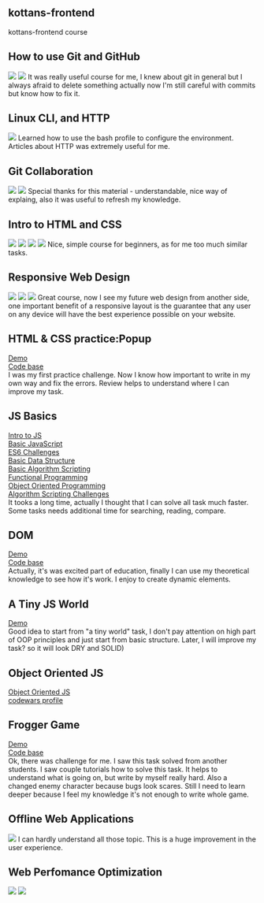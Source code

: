 ## kottans-frontend

kottans-frontend course
## How to use Git and GitHub

<img src="task_git_basics/how-to-use-git.png">
<img src="task_git_basics/git_branching.png" >
It was really useful course for me, I knew about git in general but I always afraid to delete something actually now I'm still careful with commits but know how to fix it.

## Linux CLI, and HTTP
<img src="task_linux_cli/Command Line.png">
Learned how to use the bash profile to configure the environment. Articles about HTTP was extremely useful for me.

## Git Collaboration 
<img src="task_git_collaboration/git_collaboration.png">
<img src="task_git_collaboration/version_control_with_git.png">
Special thanks for this material - understandable, nice way of explaing, also it was useful to refresh my knowledge.

## Intro to HTML and CSS
<img src="task_html_css_intro/intro_css.png">
<img src="task_html_css_intro/intro_html.png">
<img src="task_html_css_intro/intro_html_and_css.png">
<img src="task_html_css_intro/intro_html_css.png">
Nice, simple course for beginners, as for me too much similar tasks.

## Responsive Web Design
<img src="task_responsive_web_design/responsive_web.png">
<img src="task_responsive_web_design/grid_garden.png">
<img src="task_responsive_web_design/frogg_flex.png">
Great course, now I see my future web design from another side, one important benefit of a responsive layout is the guarantee that any user on any device will have the best experience possible on your website.


## HTML & CSS practice:Popup
[Demo](https://dashakim.github.io)  
[Code base](https://github.com/dashakim/kottans-frontend/tree/master/task_html_css_popup)  
I was my first practice challenge. Now I know how important to write in my own way and fix the errors. Review helps to understand where I can improve my task.

## JS Basics
[Intro to JS](task_js_basics/intro_to_js.png)  
[Basic JavaScript](task_js_basics/basic_javascript.png)  
[ES6 Challenges](task_js_basics/es6.png)  
[Basic Data Structure](task_js_basics/basic_data_structure.png)  
[Basic Algorithm Scripting](task_js_basics/basic_algorithm_scripting.png)  
[Functional Programming](task_js_basics/functional_programming.png)  
[Object Oriented Programming](task_js_basics/object_oriented_programming.png)  
[Algorithm Scripting Challenges](task_js_basics/intermediate_algorithm_scripting.png)  
It tooks a long time, actually I thought that I can solve all task much faster. Some tasks needs additional time for searching, reading, compare. 

## DOM
[Demo](https://dashakim.github.io/dom.github.io/)  
[Code base](https://github.com/dashakim/dom)  
Actually, it's was excited part of education, finally I can use my theoretical knowledge to see how it's work. I enjoy to create dynamic elements.

## A Tiny JS World
[Demo](https://dashakim.github.io/a-tiny-JS-world/)  
Good idea to start from "a tiny world" task, I don't pay attention on high part of OOP principles and just start from basic structure. Later, I will improve my task? so it will look DRY and SOLID)

## Object Oriented JS
[Object Oriented JS](task_js_oop/oop_js.png)  
[codewars profile](task_js_oop/profile_codewars.png)  

## Frogger Game
[Demo](https://dashakim.github.io/frontend-frogger-game/)  
[Code base](https://github.com/dashakim/frontend-frogger-game/blob/master/js/app.js)  
Ok, there was challenge for me. I saw this task solved from another students. I saw couple tutorials how to solve this task. It helps to understand what is going on, but write by myself really hard. Also a changed enemy character because bugs look scares. Still I need to learn deeper because I feel my knowledge it's not enough to write whole game.

## Offline Web Applications  
<img src="task_offline_web_applications/offline_web_applications.png">  
I can hardly understand all those topic. This is a huge improvement in the user experience. 

## Web Perfomance Optimization  
<img src="web-perfomance-optimization/web-perfomance.png">  
<img src="web-perfomance-optimization/browser-rendering-optimization.png">  
